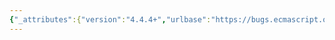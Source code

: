 ```yaml
---
{"_attributes":{"version":"4.4.4+","urlbase":"https://bugs.ecmascript.org/","maintainer":"dherman@mozilla.com"},"bug":{"bug_id":1766,"creation_ts":"2013-08-13 07:05:00 -0700","short_desc":"15.4.5: Typo \"represent\" -> \"represents\"","delta_ts":"2013-08-23 08:22:31 -0700","product":"Draft for 6th Edition","component":"editorial issue","version":"Rev 16: July 15, 2013 Draft","rep_platform":"All","op_sys":"All","bug_status":"RESOLVED","resolution":"FIXED","priority":"Normal","bug_severity":"normal","everconfirmed":true,"reporter":{"uid":"andrebargull","name":"André Bargull"},"assigned_to":{"uid":"allen","name":"Allen Wirfs-Brock"},"long_desc":[{"commentid":4863,"comment_count":0,"who":{"uid":"andrebargull","name":"André Bargull"},"bug_when":"2013-08-13 07:05:58 -0700","thetext":"15.4.5  Array Iterator Object Structure, preamble:\n\nChange \"that represent\" to \"that represents\"."},{"commentid":4890,"comment_count":1,"who":{"uid":"allen","name":"Allen Wirfs-Brock"},"bug_when":"2013-08-14 15:48:01 -0700","thetext":"fixed in rev17 editor's draft"},{"commentid":5077,"comment_count":2,"who":{"uid":"allen","name":"Allen Wirfs-Brock"},"bug_when":"2013-08-23 08:22:31 -0700","thetext":"fixed in rev17, August 23, 2013 draft"}]}}
---
```

